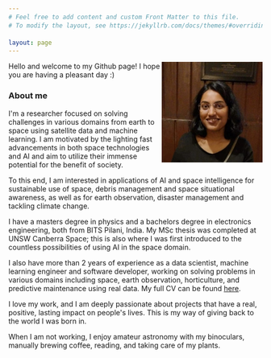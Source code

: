 ```yaml
---
# Feel free to add content and custom Front Matter to this file.
# To modify the layout, see https://jekyllrb.com/docs/themes/#overriding-theme-defaults

layout: page
---
```

<img style="float: right;" src="/assets/profile_photo.jpg" width="200" height="200">
Hello and welcome to my Github page! I hope you are having a pleasant day :)

### About me

I'm a researcher focused on solving challenges in various domains from
earth to space using satellite data and machine learning. I am motivated by
the lighting fast advancements in both space technologies and AI and aim to
utilize their immense potential for the benefit of society. 

To this end, I am interested in applications of AI and space intelligence 
for sustainable use of space, debris management and space situational awareness, 
as well as for earth observation, disaster management and tackling climate change.

I have a masters degree in physics and a bachelors degree in electronics 
engineering, both from BITS Pilani, India. My MSc thesis was completed at UNSW
Canberra Space; this is also where I was first introduced to the countless possibilities 
of using AI in the space domain. 

I also have more than 2 years of experience as a data scientist, machine
learning engineer and software developer, working on solving problems in various 
domains including space, earth observation, horticulture, and predictive maintenance
using real data. My full CV can be found [here](/assets/Komal_Gupta_CV.pdf).

I love my work, and I am deeply passionate about projects that have a real, 
positive, lasting impact on people's lives. This is my way of giving back to the
world I was born in.

When I am not working, I enjoy amateur astronomy with my binoculars, manually
brewing coffee, reading, and taking care of my plants.
